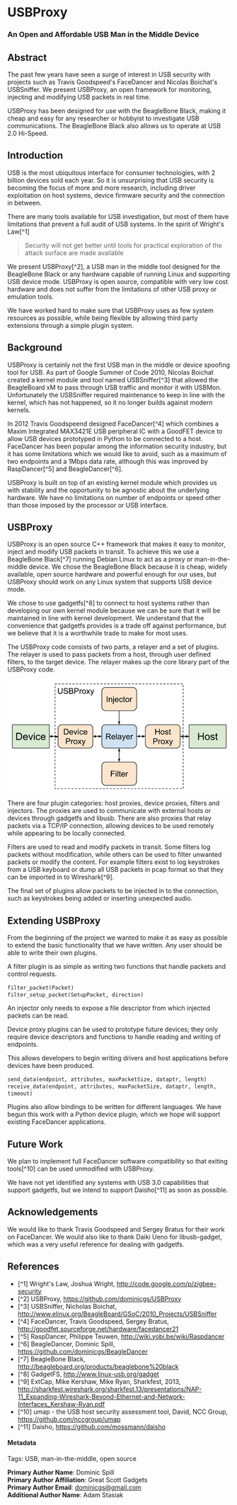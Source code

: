 # USBProxy
### An Open and Affordable USB Man in the Middle Device

## Abstract
The past few years have seen a surge of interest in USB security with projects such as Travis Goodspeed's FaceDancer and Nicolas Boichat's USBSniffer. We present USBProxy, an open framework for monitoring, injecting and modifying USB packets in real time.

USBProxy has been designed for use with the BeagleBone Black, making it cheap and easy for any researcher or hobbyist to investigate USB communications. The BeagleBone Black also allows us to operate at USB 2.0 Hi-Speed.


## Introduction

USB is the most ubiquitous interface for consumer technologies, with 2 billion devices sold each year. So it is unsurprising that USB security is becoming the focus of more and more research, including driver exploitation on host systems, device firmware security and the connection in between.

There are many tools available for USB investigation, but most of them have limitations that prevent a full audit of USB systems. In the spirit of Wright's Law[^1]

>Security will not get better until tools for practical exploration of the attack surface are made available

We present USBProxy[^2], a USB man in the middle tool designed for the BeagleBone Black or any hardware capable of running Linux and supporting USB device mode. USBProxy is open source, compatible with very low cost hardware and does not suffer from the limitations of other USB proxy or emulation tools.

We have worked hard to make sure that USBProxy uses as few system resources as possible, while being flexible by allowing third party extensions through a simple plugin system.


## Background

USBProxy is certainly not the first USB man in the middle or device spoofing tool for USB. As part of Google Summer of Code 2010, Nicolas Boichat created a kernel module and tool named USBSniffer[^3] that allowed the BeagleBoard xM to pass through USB traffic and monitor it with USBMon. Unfortunately the USBSniffer required maintenance to keep in line with the kernel, which has not happened, so it no longer builds against modern kernels.

In 2012 Travis Goodspeend designed FaceDancer[^4] which combines a Maxim Integrated MAX3421E USB peripheral IC with a GoodFET device to allow USB devices prototyped in Python to be connected to a host. FaceDancer has been popular among the information security industry, but it has some limitations which we would like to avoid, such as a maximum of two endpoints and a 1Mbps data rate, although this was improved by RaspDancer[^5] and BeagleDancer[^6].

USBProxy is built on top of an existing kernel module which provides us with stability and the opportunity to be agnostic about the underlying hardware. We have no limitations on number of endpoints or speed other than those imposed by the processor or USB interface.

## USBProxy

USBProxy is an open source C++ framework that makes it easy to monitor, inject and modify USB packets in transit. To achieve this we use a BeagleBone Black[^7] running Debian Linux to act as a proxy or man-in-the-middle device. We chose the BeagleBone Black because it is cheap, widely available, open source hardware and powerful enough for our uses, but USBProxy should work on any Linux system that supports USB device mode.

We chose to use gadgetfs[^8] to connect to host systems rather than developing our own kernel module because we can be sure that it will be maintained in line with kernel development. We understand that the convenience that gadgetfs provides is a trade off against performance, but we believe that it is a worthwhile trade to make for most uses.

The USBProxy code consists of two parts, a relayer and a set of plugins. The relayer is used to pass packets from a host, through user defined filters, to the target device. The relayer makes up the core library part of the USBProxy code.

![USBProxy Architecture](imgs/USBProxy_arch.png "USBProxy Architecture")

There are four plugin categories: host proxies, device proxies, filters and injectors. The proxies are used to communicate with external hosts or devices through gadgetfs and libusb. There are also proxies that relay packets via a TCP/IP connection, allowing devices to be used remotely while appearing to be locally connected.

Filters are used to read and modify packets in transit. Some filters log packets without modification, while others can be used to filter unwanted packets or modify the content. For example filters exist to log keystrokes from a USB keyboard or dump all USB packets in pcap format so that they can be imported in to Wireshark[^9].

The final set of plugins allow packets to be injected in to the connection, such as keystrokes being added or inserting unexpected audio.

## Extending USBProxy

From the beginning of the project we wanted to make it as easy as possible to extend the basic functionality that we have written. Any user should be able to write their own plugins.

A filter plugin is as simple as writing two functions that handle packets and control requests.

    filter_packet(Packet)
    filter_setup_packet(SetupPacket, direction)

An injector only needs to expose a file descriptor from which injected packets can be read.

Device proxy plugins can be used to prototype future devices; they only require device descriptors and functions to handle reading and writing of endpoints.

This allows developers to begin writing drivers and host applications before devices have been produced.

    send_data(endpoint, attributes, maxPacketSize, dataptr, length)
    receive_data(endpoint, attributes, maxPacketSize, dataptr, length, timeout)

Plugins also allow bindings to be written for different languages. We have begun this work with a Python device plugin, which we hope will support existing FaceDancer applications.


## Future Work

We plan to implement full FaceDancer software compatibility so that exiting tools[^10] can be used unmodified with USBProxy.

We have not yet identified any systems with USB 3.0 capabilities that support gadgetfs, but we intend to support Daisho[^11] as soon as possible.


Acknowledgements
----------------

We would like to thank Travis Goodspeed and Sergey Bratus for their work on
FaceDancer. We would also like to thank Daiki Ueno for libusb-gadget, which was
a very useful reference for dealing with gadgetfs.


## References

* [^1] Wright's Law, Joshua Wright, http://code.google.com/p/zigbee-security
* [^2] USBProxy, https://github.com/dominicgs/USBProxy
* [^3] USBSniffer, Nicholas Boichat, http://www.elinux.org/BeagleBoard/GSoC/2010_Projects/USBSniffer
* [^4] FaceDancer, Travis Goodspeed, Sergey Bratus, http://goodfet.sourceforge.net/hardware/facedancer21
* [^5] RaspDancer, Philippe Teuwen, http://wiki.yobi.be/wiki/Raspdancer
* [^6] BeagleDancer, Dominic Spill, https://github.com/dominicgs/BeagleDancer
* [^7] BeagleBone Black, http://beagleboard.org/products/beaglebone%20black
* [^8] GadgetFS, http://www.linux-usb.org/gadget
* [^9] ExtCap, Mike Kershaw, Mike Ryan, Sharkfest, 2013, http://sharkfest.wireshark.org/sharkfest.13/presentations/NAP-11_Expanding-Wireshark-Beyond-Ethernet-and-Network-Interfaces_Kershaw-Ryan.pdf
* [^10] umap - the USB host security assessment tool, David, NCC Group, https://github.com/nccgroup/umap
* [^11] Daisho, https://github.com/mossmann/daisho


#### Metadata
Tags: USB, man-in-the-middle, open source

**Primary Author Name**: Dominic Spill  
**Primary Author Affiliation**: Great Scott Gadgets  
**Primary Author Email**: dominicgs@gmail.com  
**Additional Author Name**: Adam Stasiak